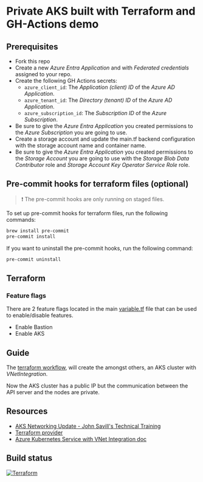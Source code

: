 # Private AKS built with Terraform and GH-Actions demo

## Prerequisites

- Fork this repo
- Create a new _Azure Entra Application_ and with _Federated credentials_ assigned to your repo.
- Create the following GH Actions secrets:
  - `azure_client_id`: The _Application (client) ID_ of the _Azure AD Application_.
  - `azure_tenant_id`: The _Directory (tenant) ID_ of the _Azure AD Application_.
  - `azure_subscription_id`: The _Subscription ID_ of the _Azure Subscription_.
- Be sure to give the _Azure Entra Application_ you created permissions to the _Azure Subscription_ you are going to use.
- Create a storage account and update the main.tf backend configuration with the storage account name and container name.
- Be sure to give the _Azure Entra Application_ you created permissions to the _Storage Account_ you are going to use with the _Storage Blob Data Contributor_ role and _Storage Account Key Operator Service Role_ role.

## Pre-commit hooks for terraform files (optional)

> :exclamation: The pre-commit hooks are only running on staged files.

To set up pre-commit hooks for terraform files, run the following commands:

```bash
brew install pre-commit
pre-commit install
```

If you want to uninstall the pre-commit hooks, run the following command:

```bash
pre-commit uninstall
```

## Terraform

### Feature flags

There are 2 feature flags located in the main [variable.tf](terraform/variables.tf) file that can be used to enable/disable features.

- Enable Bastion
- Enable AKS

## Guide

The [terraform workflow](.github/workflows/terraform.yaml), will create the amongst others, an AKS cluster with _VNetIntegration_.

Now the AKS cluster has a public IP but the communication between the API server and the nodes are private.

## Resources

- [AKS Networking Update - John Savill's Technical Training](https://www.youtube.com/watch?v=54y986U1uYM)
- [Terraform provider](https://registry.terraform.io/providers/hashicorp/azurerm/latest/docs/resources/kubernetes_cluster#vnet_integration_enabled)
- [Azure Kubernetes Service with VNet Integration doc](https://learn.microsoft.com/en-US/azure/aks/api-server-vnet-integration)

## Build status

[![Terraform](https://github.com/fredrkl/private-aks-demo/actions/workflows/terraform.yaml/badge.svg)](https://github.com/fredrkl/private-aks-demo/actions/workflows/terraform.yaml)
